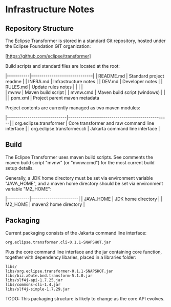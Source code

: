 # Infrastructure Notes

## Repository Structure

The Eclipse Transformer is stored in a standard Git repository, hosted under the Eclipse Foundation GIT organization:

  [https://github.com/eclipse/transformer]

Build scripts and standard files are located at the root:

|-----------|------------------------------|
| README.md | Standard project readme      |
| INFRA.md  | Infrastructure notes         |
| DEV.md    | Developer notes              |
| RULES.md  | Update rules notes           |
|           |                              |   
| mvnw      | Maven build script           |
| mvnw.cmd  | Maven build script (windows) |
|           |
| pom.xml   | Project parent maven metadata

Project contents are currently managed as two maven modules:

|-----------------------------|-------------------------------------------------|
| org.eclipse.transformer     | Core transformer and raw command line interface |
| org.eclipse.transformer.cli | Jakarta command line interface                  |

## Build

The Eclipse Transformer uses maven build scripts.  See comments the maven build script "mvnw" (or "mvnw.cmd") for the most current build setup details.

Generally, a JDK home directory must be set via environment variable "JAVA_HOME", and a maven home directory should be set via environment variable "M2_HOME":

|-----------|-----------------------|
| JAVA_HOME | JDK home directory    |
| M2_HOME   | maven2 home directory |

## Packaging

Current packaging consists of the Jakarta command line interface:

    org.eclipse.transformer.cli-0.1.1-SNAPSHOT.jar

Plus the core command line interface and the jar containing core function, together with dependency libaries, placed in a libraries folder:

    libs/
    libs/org.eclipse.transformer-0.1.1-SNAPSHOT.jar
    libs/biz.aQute.bnd.transform-5.1.0.jar
    libs/slf4j-api-1.7.25.jar
    libs/commons-cli-1.4.jar
    libs/slf4j-simple-1.7.29.jar

TODO: This packaging structure is likely to change as the core API evolves.
